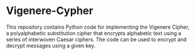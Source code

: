 # Vigenere-Cypher
This repository contains Python code for implementing the Vigenere Cipher, a polyalphabetic substitution cipher that encrypts alphabetic text using a series of interwoven Caesar ciphers. The code can be used to encrypt and decrypt messages using a given key.
